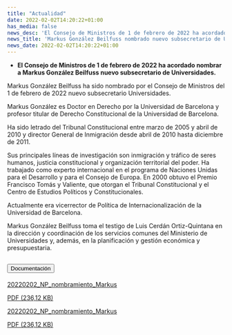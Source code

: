 ```yaml
---
title: "Actualidad"
date: 2022-02-02T14:20:22+01:00
has_media: false
news_desc: 'El Consejo de Ministros de 1 de febrero de 2022 ha acordado nombrar a Markus González Beilfuss nuevo subsecretario de Universidades.<b>Este contenido incluye:</b> <i class="fal fa-file-</a><i class="fas fa-external-link-alt"></i> </a><i class="fas fa-external-link-alt"></i>_icon"></i>'
news_title: 'Markus González Beilfuss nombrado nuevo subsecretario de Universidades'
news_date: 2022-02-02T14:20:22+01:00
---
```

<ul>
<li><b>El Consejo de Ministros de 1 de febrero de 2022 ha acordado nombrar a Markus González Beilfuss nuevo subsecretario de Universidades.&nbsp;&nbsp;</b></li>
</ul>
<p>Markus González Beilfuss ha sido nombrado por el Consejo de Ministros del 1 de febrero de 2022 nuevo subsecretario Universidades.</p>
<p>Markus González es Doctor en Derecho por la Universidad de Barcelona y profesor titular de Derecho Constitucional de la Universidad de Barcelona.</p>
<p>Ha sido letrado del Tribunal Constitucional entre marzo de 2005 y abril de 2010 y director General de Inmigración desde abril de 2010 hasta diciembre de 2011.</p>
<p>Sus principales líneas de investigación son inmigración y tráfico de seres humanos, justicia constitucional y organización territorial del poder.&nbsp;Ha trabajado como experto internacional en el programa de Naciones Unidas para el Desarrollo y para el Consejo de Europa.&nbsp;En 2000 obtuvo el Premio Francisco Tomás y Valiente, que otorgan el Tribunal Constitucional y el Centro de Estudios Políticos y Constitucionales.</p>
<p>Actualmente era vicerrector de Política de Internacionalización de la Universidad de Barcelona.</p>
<p>Markus González Beilfuss toma el testigo de Luis Cerdán Ortiz-Quintana en la dirección y coordinación de los servicios comunes del Ministerio de Universidades y, además, en la planificación y gestión económica y presupuestaria.</p>

<section>
    <article>
        <div class="container">
            <div class="row my-45 justify-content-md-center">
                <div class="col-md-10 content_collapse">
                    <div class="accordion accordion_alt" id="accordeonAlt">
                        <div class="accordion-item">
                            <h2 class="accordion-header" id="accordionAltHeading2">
                                <button class="accordion-button expanded" type="button" data-bs-toggle="collapse" data-bs-target="#accordionAlt2" aria-expanded="false" aria-controls="accordionAlt2">
                                    <span class="icon"><i class="fas fa-file-pdf"></i></span>Documentación
                                </button>
                            </h2>
                            <div id="accordionAlt2" class="accordion-collapse collapse show" aria-labelledby="accordionAltHeading2">
                                <div class="accordion-body">
                                    <div id="section_link">
                                        <div class="container-fluid sp">
                                            <div class="row w-100">
                                                <div class="col-lg-12 cards_download_cnt">
                                                    <div class="row jcc_mobile">
                                                        <div class="download_card">
                                                            <a class="card flex-column" href="{{<siteurl>}}documentos/pdf/news/02022022_Nombramiento_Markus_Gonzalez.pdf" target="_blank">
                                                                <div class="card-header">
                                                                    <i class="fal fa-download"></i>
                                                                </div>
                                                                <div class="card-body">
                                                                    <p class="text_body">20220202_NP_nombramiento_Markus</p>
                                                                    <p class="text_file">
                                                                        <i class="fal fa-file-pdf pdf_icon text-danger"></i> PDF (236,12 KB)
                                                                    </p>
                                                                </div>
                                                            </a>
                                                        </div>
                                                    </div>
                                                </div>
                                                <!-- MOBILE VERSION WITH SLIDER -->
                                                <div class="col-12" id="section_box_download_card_slider">
                                                    <div class="swiper" id="slider_download_archive">
                                                        <div class="swiper-wrapper">
                                                        <div class="swiper-slide">
                                                            <div class="download_card">
                                                                <a class="card" href="{{<siteurl>}}documentos/pdf/news/02022022_Nombramiento_Markus_Gonzalez.pdf" target="_blank">
                                                                    <div class="card-header">
                                                                        <i class="fal fa-download"></i>
                                                                    </div>
                                                                    <div class="card-body">
                                                                        <p class="text_body">20220202_NP_nombramiento_Markus</p>
                                                                        <p class="text_file">
                                                                            <i class="fal fa-file-pdf pdf_icon text-danger"></i> PDF (236,12 KB)
                                                                        </p>
                                                                    </div>
                                                                </a>
                                                            </div>
                                                        </div>
                                                        </div>
                                                        <div class="swiper-pagination"></div>
                                                    </div>
                                                </div>
                                            </div>
                                        </div>
                                    </div>
                                </div>
                            </div>
                        </div>
                    </div>
                </div>
            </div>
        </div>
    </article> 
</section>